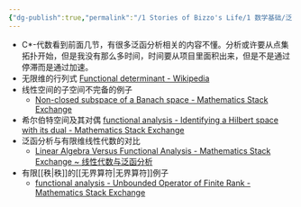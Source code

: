 ```yaml
---
{"dg-publish":true,"permalink":"/1 Stories of Bizzo's Life/1 数学基础/泛函/","tags":["分析","量子力学数学基础"]}
---
```


- C*-代数看到前面几节，有很多泛函分析相关的内容不懂。分析或许要从点集拓扑开始，但是我没有那么多时间，时间要从项目里面积出来，但是不是通过停滞而是通过加速。
- 无限维的行列式 [Functional determinant - Wikipedia](https://en.wikipedia.org/wiki/Functional_determinant)
- 线性空间的子空间不完备的例子
	- [Non-closed subspace of a Banach space - Mathematics Stack Exchange](https://math.stackexchange.com/questions/177923/non-closed-subspace-of-a-banach-space)
- 希尔伯特空间及其对偶 [functional analysis - Identifying a Hilbert space with its dual - Mathematics Stack Exchange](https://math.stackexchange.com/questions/972945/identifying-a-hilbert-space-with-its-dual)
- 泛函分析与有限维线性代数的对比
	- [Linear Algebra Versus Functional Analysis - Mathematics Stack Exchange ~ 线性代数与泛函分析](https://math.stackexchange.com/questions/1896554/linear-algebra-versus-functional-analysis)
- 有限[[秩\|秩]]的[[无界算符\|无界算符]]例子
	- [functional analysis - Unbounded Operator of Finite Rank - Mathematics Stack Exchange](https://math.stackexchange.com/questions/1492097/unbounded-operator-of-finite-rank)